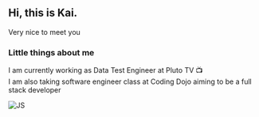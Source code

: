 ## Hi, this is Kai.

Very nice to meet you

### Little things about me

I am currently working as Data Test Engineer at Pluto TV 📺  
I am also taking software engineer class at Coding Dojo aiming to be a full stack developer

![JS](https://img.shields.io/badge/JavaScript-323330?style=for-the-badge&logo=javascript&logoColor=F7DF1E)
